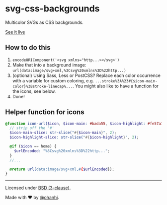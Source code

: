 # svg-css-backgrounds

Multicolor SVGs as CSS backgrounds.

[See it live](http://ohanhi.github.io/svg-css-backgrounds/)


## How to do this

1. `encodeURIComponent('<svg xmlns="http...></svg>')`
2. Make that into a background image: `url(data:image/svg+xml,%3Csvg%20xmlns%3D%22http...)`
3. (optional) Using Sass, Less or PostCSS? Replace each color occurrence with a variable for custom coloring, e.g. `...stroke%3A%23#{$icon-main-color}%3Bstroke-linecap%...`. You might also like to have a function for the icons, see below.
4. Done!


## Helper function for icons

```scss
@function icon-url($icon, $icon-main: #bada55, $icon-highlight: #fe57a1) {
  // strip off the '#'
  $icon-main-slice: str-slice("#{$icon-main}", 2);
  $icon-highlight-slice: str-slice("#{$icon-highlight}", 2);

  @if ($icon == home) {
    $urlEncoded: "%3Csvg%20xmlns%3D%22http...";
  }
  //...

  @return url(data:image/svg+xml,#{$urlEncoded});
}
```

----

Licensed under [BSD (3-clause)](LICENSE).

Made with ♥ by [@ohanhi](https://twitter.com/ohanhi).
